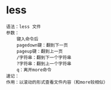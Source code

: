# less
    语法：less 文件
    参数：
        键入命令后
        pagedown键：翻到下一页
        pageup键：翻到上一页
        /字符串：翻到下一个字符串
        ?字符串：翻到上一个字符串
        q：离开more命令
    速记：
    作用：以滚动的形式查看文件内容（和more较相似）